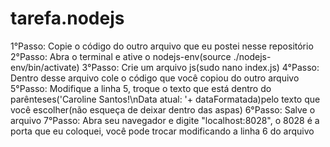 # tarefa.nodejs
1°Passo: Copie o código do outro arquivo que eu postei nesse repositório 
2°Passo: Abra o terminal e ative o nodejs-env(source ./nodejs-env/bin/activate)
3°Passo: Crie um arquivo js(sudo nano index.js)
4°Passo: Dentro desse arquivo cole o código que você copiou do outro arquivo 
5°Passo: Modifique a linha 5, troque o texto que está dentro do parênteses('Caroline Santos!\nData atual: '+ dataFormatada)pelo texto que você escolher(não esqueça de deixar dentro das aspas)
6°Passo: Salve o arquivo
7°Passo: Abra seu navegador e digite "localhost:8028", o 8028 é a porta que eu coloquei, você pode trocar modificando a linha 6 do arquivo
